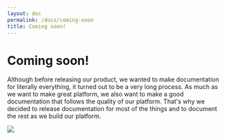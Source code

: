 ```yaml
---
layout: doc
permalink: /docs/coming-soon
title: Coming soon!
---
```


# Coming soon!

Although before releasing our product, we wanted to make documentation for literally everything, it turned out to be a very long process. As much as we want to make great platform, we also want to make a good documentation that follows the quality of our platform. That's why we decided to release documentation for most of the things and to document the rest as we build our platform.

<p class="image">
<img src='{{ site.url }}/img/coming-soon.png'/>
</p>

